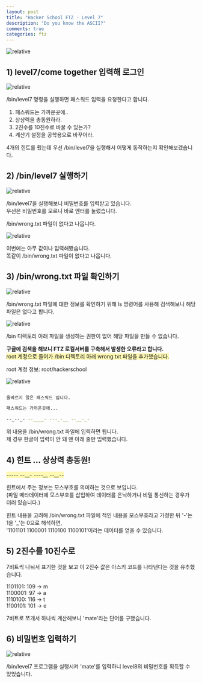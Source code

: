 ```yaml
---
layout: post
title: "Hacker School FTZ - Level 7"
description: "Do you know the ASCII?"
comments: true
categories: ftz
---
```


<img data-action="zoom" src='{{ "assets/ftz/level7/1.jpg" | relative_url }}' alt='relative'>  

## 1) level7/come together 입력해 로그인  

<img data-action="zoom" src='{{ "assets/ftz/level7/2.png" | relative_url }}' alt='relative'>  

/bin/level7 명령을 실행하면 패스워드 입력을 요청한다고 합니다.  

1. 패스워드는 가까운곳에..  
2. 상상력을 총동원하라.  
3. 2진수를 10진수로 바꿀 수 있는가?  
4. 계산기 설정을 공학용으로 바꾸어라.  

4개의 힌트를 줬는데 우선 /bin/level7을 실행해서 어떻게 동작하는지 확인해보겠습니다.  

## 2) /bin/level7 실행하기  

<img data-action="zoom" src='{{ "assets/ftz/level7/3.png" | relative_url }}' alt='relative'>  

/bin/level7을 실행해보니 비밀번호를 입력받고 있습니다.  
우선은 비밀번호를 모르니 바로 엔터를 눌렀습니다.  

/bin/wrong.txt 파일이 없다고 나옵니다.  

<img data-action="zoom" src='{{ "assets/ftz/level7/4.png" | relative_url }}' alt='relative'>  

이번에는 아무 값이나 입력해봤습니다.  
똑같이 /bin/wrong.txt 파일이 없다고 나옵니다.  

## 3) /bin/wrong.txt 파일 확인하기  

<img data-action="zoom" src='{{ "assets/ftz/level7/5.png" | relative_url }}' alt='relative'>  

/bin/wrong.txt 파일에 대한 정보를 확인하기 위해 ls 명령어를 사용해 검색해보니 해당 파일은 없다고 합니다.  

<img data-action="zoom" src='{{ "assets/ftz/level7/6.png" | relative_url }}' alt='relative'>  

/bin 디렉토리 아래 파일을 생성하는 권한이 없어 해당 파일을 만들 수 없습니다.  

**구글에 검색을 해보니 FTZ 로컬서버를 구축해서 발생한 오류라고 합니다.**  
<span style="background-color: #fff8b2">root 계정으로 들어가 /bin 디렉토리 아래 wrong.txt 파일을 추가했습니다.</span>  

root 계정 정보: root/hackerschool  

<img data-action="zoom" src='{{ "assets/ftz/level7/7.png" | relative_url }}' alt='relative'>  

``` bash

올바르지 않은 패스워드 입니다.

패스워드는 가까운곳에...

--_--_- --____- ---_-__ --__-_-

```

위 내용을 /bin/wrong.txt 파일에 입력하면 됩니다.  
제 경우 한글이 입력이 안 돼 맨 아래 줄만 입력했습니다.  

## 4) 힌트 ... 상상력 총동원!  

<span style="background-color: #fff8b2">--_--_- --____- ---_-__ --__-_-</span>  

힌트에서 주는 정보는 모스부호를 의미하는 것으로 보입니다.  
(파일 메타데이터에 모스부호를 삽입하여 데이터를 은닉하거나 비밀 통신하는 경우가 더러 있습니다.)  

힌트 내용을 고려해 /bin/wrong.txt 파일에 적인 내용을 모스부호라고 가정한 뒤 '-'는 1을 '_'는 0으로 해석하면,  
'1101101 1100001 1110100 1100101'이라는 데이터를 얻을 수 있습니다.  

## 5) 2진수를 10진수로  

7비트씩 나눠서 표기한 것을 보고 이 2진수 값은 아스키 코드를 나타낸다는 것을 유추했습니다.  

1101101: 109 -> m  
1100001: 97 -> a  
1110100: 116 -> t  
1100101: 101 -> e  

7비트로 쪼개서 하나씩 계산해보니 'mate'라는 단어를 구했습니다.  

## 6) 비밀번호 입력하기  

<img data-action="zoom" src='{{ "assets/ftz/level7/8.png" | relative_url }}' alt='relative'>  

/bin/level7 프로그램을 실행시켜 'mate'를 입력하니 level8의 비밀번호를 획득할 수 있었습니다.  
